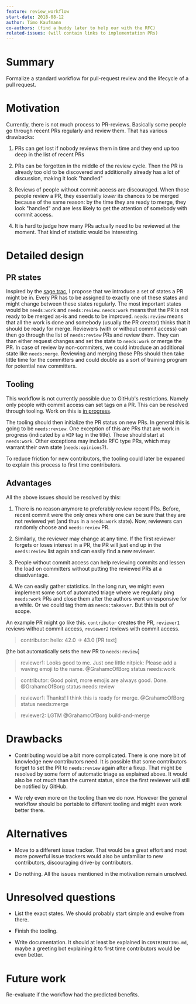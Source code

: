 ```yaml
---
feature: review_workflow
start-date: 2018-08-12
author: Timo Kaufmann
co-authors: (find a buddy later to help our with the RFC)
related-issues: (will contain links to implementation PRs)
---
```


# Summary
[summary]: #summary

Formalize a standard workflow for pull-request review and the lifecycle of a
pull request.

# Motivation
[motivation]: #motivation

Currently, there is not much process to PR-reviews. Basically some people go
through recent PRs regularly and review them. That has various drawbacks:

1. PRs can get lost if nobody reviews them in time and they end up too deep in
  the list of recent PRs

2. PRs can be forgotten in the middle of the review cycle. Then the PR is already
  too old to be discovered and additionally already has a lot of discussion,
  making it look "handled"

3. Reviews of people without commit access are discouraged. When those people
  review a PR, they essentially *lower* its chances to be merged because of
  the same reason: by the time they are ready to merge, they look "handled" and
  are less likely to get the attention of somebody with commit access.

4. It is hard to judge how many PRs actually need to be reviewed at the moment.
  That kind of statistic would be interesting.

# Detailed design
[design]: #detailed-design

## PR states

Inspired by the [sage trac](https://trac.sagemath.org/query?desc=1&order=id&group=status&status=!closed&summary=~upgrad&or&status=!closed&summary=~updat),
I propose that we introduce a set of states a PR might be in. Every PR has to
be assigned to exactly one of these states and might change between these states
regularly. The most important states would be `needs:work` and `needs:review`.
`needs:work` means that the PR is not ready to be merged as-is and needs to be
improved. `needs:review` means that all the work is done and somebody (usually
the PR creator) thinks that it should be ready for merge. Reviewers (with or
without commit access) can then go through the list of `needs:review` PRs and
review them. They can than either request changes and set the state to
`needs:work` or merge the PR. In case of review by non-commiters, we could
introduce an additional state like `needs:merge`. Reviewing and merging those
PRs should then take little time for the committers and could double as a sort
of training program for potential new committers.

## Tooling

This workflow is not currently possible due to GitHub's restrictions. Namely
only people with commit access can set tags on a PR. This can be resolved
through tooling. Work on this is [in progress](https://github.com/NixOS/ofborg/pull/216).

The tooling should then initialize the PR status on new PRs. In general this
is going to be `needs:review`. One exception of this are PRs that are work in
progress (indicated by a `WIP` tag in the title). Those should start at
`needs:work`. Other exceptions may include RFC type PRs, which may warrant their
own state (`needs:opinions`?).

To reduce friction for new contributors, the tooling could later be expaned
to explain this process to first time contributors.

## Advantages

All the above issues should be resolved by this:

1. There is no reason anymore to preferably review recent PRs. Before, recent
   commit were the only ones where one can be sure that they are not reviewed
   yet (and thus in a `needs:work` state). Now, reviewers can randomly choose
   and `needs:review` PR.

2. Similarly, the reviewer may change at any time. If the first reviewer forgets
   or loses interest in a PR, the PR will just end up in the `needs:review` list
   again and can easily find a new reviewer.

3. People without commit access can help reviewing commits and lessen the load
   on committers without putting the reviewed PRs at a disadvantage.

4. We can easily gather statistics. In the long run, we might even implement
   some sort of automated triage where we regularly ping `needs:work` PRs and
   close them after the authors went unresponsive for a while. Or we could
   tag them as `needs:takeover`. But this is out of scope.


An example PR might go like this. `contributor` creates the PR, `reviewer1`
reviews without commit access, `reviewer2` reviews with commit access.

> contributor: hello: 42.0 -> 43.0 [PR text]

[the bot automatically sets the new PR to `needs:review`]

> reviewer1: Looks good to me. Just one little nitpick: Please add a waving emoji to the name.
> @GrahamcOfBorg status needs:work

> contributor: Good point, more emojis are always good. Done.
> @GrahamcOfBorg status needs:review

> reviewer1: Thanks! I think this is ready for merge.
> @GrahamcOfBorg status needs:merge

> reviewer2: LGTM
> @GrahamcOfBorg build-and-merge

# Drawbacks
[drawbacks]: #drawbacks

- Contributing would be a bit more complicated. There is one more bit of
  knowledge new contributors need. It is possible that some contributors forget
  to set the PR to `needs:review` again after a fixup. That might be resolved
  by some form of automatic triage as explained above. It would also be not much
  than the current status, since the first reviewer will still be notified by
  GitHub.

- We rely even more on the tooling than we do now. However the general workflow
  should be portable to different tooling and might even work better there.

# Alternatives
[alternatives]: #alternatives

- Move to a different issue tracker. That would be a great effort and most
  more powerful issue trackers would also be unfamiliar to new contributors,
  discouraging drive-by contributors.

- Do nothing. All the issues mentioned in the motivation remain unsolved.

# Unresolved questions
[unresolved]: #unresolved-questions

- List the exact states. We should probably start simple and evolve from there.

- Finish the tooling.

- Write documentation. It should at least be explained in `CONTRIBUTING.md`,
  maybe a greeting bot explaining it to first time contributors would be even
  better.

# Future work
[future]: #future-work

Re-evaluate if the workflow had the predicted benefits.
